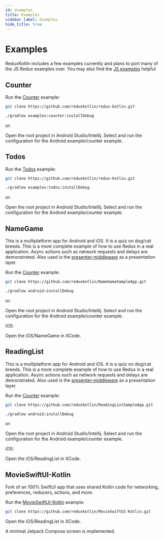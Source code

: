 ```yaml
---
id: examples
title: Examples
sidebar_label: Examples
hide_title: true
---
```


# Examples

ReduxKotlin includes a few examples currently and plans to port many of the JS Redux examples over.
You may also find the [JS examples](https://redux.js.org/introduction/examples) helpful

## Counter

Run the [Counter](https://github.com/reduxkotlin/redux-kotlin/tree/master/examples/counter) example:



```sh
git clone https://github.com/reduxkotlin/redux-kotlin.git

./gradlew examples:counter:installDebug

```
or:

Open the root project in Android Studio/Intellij. Select and run the configuration for the Android
example/counter example.

## Todos

Run the [Todos](https://github.com/reduxkotlin/redux-kotlin/tree/master/examples/todos) example:

```sh
git clone https://github.com/reduxkotlin/redux-kotlin.git

./gradlew examples:todos:installDebug

```
or:

Open the root project in Android Studio/Intellij. Select and run the configuration for the Android
example/counter example.

## NameGame

This is a multiplatform app for Android and iOS. It is a quiz on dog/cat breeds. This is a more
complete example of how to use Redux in a real application. Async actions such as network requests
and delays are demonstrated. Also used is the
[presenter-middleware](https://github.com/reduxkotlin/presenter-middleware) as a presentation layer.

Run the [Counter](https://github.com/reduxkotlin/NameGameSampleApp) example:

```sh
git clone https://github.com/reduxkotlin/NameGameSampleApp.git

./gradlew android:installDebug

```
or:

Open the root project in Android Studio/Intellij. Select and run the configuration for the Android
example/counter example.

iOS:

Open the iOS/NameGame in XCode.


## ReadingList 

This is a multiplatform app for Android and iOS. It is a quiz on dog/cat breeds. This is a more
complete example of how to use Redux in a real application. Async actions such as network requests
and delays are demonstrated. Also used is the
[presenter-middleware](https://github.com/reduxkotlin/presenter-middleware) as a presentation layer.

Run the [Counter](https://github.com/reduxkotlin/ReadingListSampleApp) example:


```sh
git clone https://github.com/reduxkotlin/ReadingListSampleApp.git

./gradlew android:installDebug

```
or:

Open the root project in Android Studio/Intellij. Select and run the configuration for the Android
example/counter example.

iOS:

Open the iOS/ReadingList in XCode.


## MovieSwiftUI-Kotlin

Fork of an 100% SwiftUI app that uses shared Kotlin code for networking, preferences, reducers,
actions, and more.

Run the [MovieSwiftUI-Kotlin](https://github.com/reduxkotlin/MovieSwiftUI-Kotlin) example:

```sh
git clone https://github.com/reduxkotlin/MovieSwiftUI-Kotlin.git
```

Open the iOS/ReadingList in XCode.

A minimal Jetpack Compose screen is implemented.

